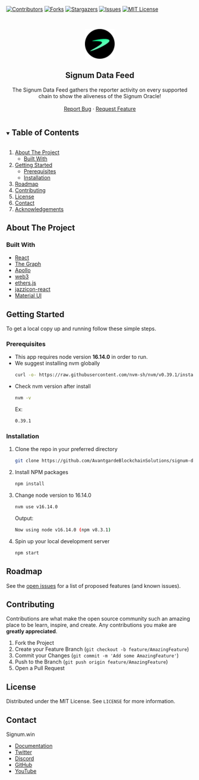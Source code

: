 <!--
*** Thanks for checking out the Best-README-Template. If you have a suggestion
*** that would make this better, please fork the repo and create a pull request
*** or simply open an issue with the tag "enhancement".
*** Thanks again! Now go create something AMAZING! :D
***
***
***
*** To avoid retyping too much info. Do a search and replace for the following:
*** github_username, repo_name, twitter_handle, email, project_title, project_description
-->

<!-- PROJECT SHIELDS -->
<!--
*** I'm using markdown "reference style" links for readability.
*** Reference links are enclosed in brackets [ ] instead of parentheses ( ).
*** See the bottom of this document for the declaration of the reference variables
*** for contributors-url, forks-url, etc. This is an optional, concise syntax you may use.
*** https://www.markdownguide.org/basic-syntax/#reference-style-links
-->

[![Contributors][contributors-shield]][contributors-url]
[![Forks][forks-shield]][forks-url]
[![Stargazers][stars-shield]][stars-url]
[![Issues][issues-shield]][issues-url]
[![MIT License][license-shield]][license-url]

<!-- PROJECT LOGO -->
<br />
<p align="center">
  <a href="https://github.com/AvantgardeBlockchainSolutions/signum-dataFeed">
    <img src="/public/Tellor_TRB.svg" alt="Logo" width="80" height="80">
  </a>

  <h2 align="center">Signum Data Feed</h2>

  <p align="center">
    The Signum Data Feed gathers the reporter activity on every supported chain to show the aliveness of the Signum Oracle! 
    <br />
    <br />
    <a href="https://github.com/AvantgardeBlockchainSolutions/signum-dataFeed/issues">Report Bug</a>
    ·
    <a href="https://github.com/AvantgardeBlockchainSolutions/signum-dataFeed/issues">Request Feature</a>
  </p>
</p>

<!-- TABLE OF CONTENTS -->
<details open="open">
  <summary><h2 style="display: inline-block">Table of Contents</h2></summary>
  <ol>
    <li>
      <a href="#about-the-project">About The Project</a>
      <ul>
        <li><a href="#built-with">Built With</a></li>
      </ul>
    </li>
    <li>
      <a href="#getting-started">Getting Started</a>
      <ul>
        <li><a href="#prerequisites">Prerequisites</a></li>
        <li><a href="#installation">Installation</a></li>
      </ul>
    </li>
    <li><a href="#roadmap">Roadmap</a></li>
    <li><a href="#contributing">Contributing</a></li>
    <li><a href="#license">License</a></li>
    <li><a href="#contact">Contact</a></li>
    <li><a href="#acknowledgements">Acknowledgements</a></li>
  </ol>
</details>

<!-- ABOUT THE PROJECT -->

## About The Project

### Built With

- [React](https://reactjs.org/)
- [The Graph](https://thegraph.com/docs/en/)
- [Apollo](https://www.apollographql.com/docs/react/)
- [web3](https://web3js.readthedocs.io/en/v1.7.3/)
- [ethers.js](https://docs.ethers.io/v5/)
- [jazzicon-react](https://www.npmjs.com/package/@ukstv/jazzicon-react)
- [Material UI](https://mui.com/material-ui/getting-started/installation/)

<!-- GETTING STARTED -->

## Getting Started

To get a local copy up and running follow these simple steps.

### Prerequisites

- This app requires node version **16.14.0** in order to run.
- We suggest installing nvm globally
  ```sh
  curl -o- https://raw.githubusercontent.com/nvm-sh/nvm/v0.39.1/install.sh | bash
  ```
- Check nvm version after install
  ```sh
  nvm -v
  ```
  Ex:
  ```sh
  0.39.1
  ```

### Installation

1. Clone the repo in your preferred directory
   ```sh
   git clone https://github.com/AvantgardeBlockchainSolutions/signum-dataFeed.git
   ```
2. Install NPM packages
   ```sh
   npm install
   ```
3. Change node version to 16.14.0
   ```sh
   nvm use v16.14.0
   ```
   Output:
   ```sh
   Now using node v16.14.0 (npm v8.3.1)
   ```
4. Spin up your local development server
   ```sh
   npm start
   ```

<!-- ROADMAP -->

## Roadmap

See the [open issues](https://github.com/AvantgardeBlockchainSolutions/signum-signum-dataFeed/issues) for a list of proposed features (and known issues).

<!-- CONTRIBUTING -->

## Contributing

Contributions are what make the open source community such an amazing place to be learn, inspire, and create. Any contributions you make are **greatly appreciated**.

1. Fork the Project
2. Create your Feature Branch (`git checkout -b feature/AmazingFeature`)
3. Commit your Changes (`git commit -m 'Add some AmazingFeature'`)
4. Push to the Branch (`git push origin feature/AmazingFeature`)
5. Open a Pull Request

<!-- LICENSE -->

## License

Distributed under the MIT License. See `LICENSE` for more information.

<!-- CONTACT -->

## Contact

Signum.win

- [Documentation](https://docs.signum.win/signum/)
- [Twitter]()
- [Discord]()
- [GitHub](https://github.com/signum-win)
- [YouTube]()

<!-- MARKDOWN LINKS & IMAGES -->
<!-- https://www.markdownguide.org/basic-syntax/#reference-style-links -->

[contributors-shield]: https://img.shields.io/github/contributors/AvantgardeBlockchainSolutions/signum-dataFeed.svg?style=for-the-badge
[contributors-url]: https://github.com/AvantgardeBlockchainSolutions/signum-dataFeed/graphs/contributors
[forks-shield]: https://img.shields.io/github/forks/AvantgardeBlockchainSolutions/signum-dataFeed.svg?style=for-the-badge
[forks-url]: https://github.com/AvantgardeBlockchainSolutions/signum-dataFeed/network/members
[stars-shield]: https://img.shields.io/github/stars/AvantgardeBlockchainSolutions/signum-dataFeed.svg?style=for-the-badge
[stars-url]: https://github.com/AvantgardeBlockchainSolutions/signum-dataFeed/stargazers
[issues-shield]: https://img.shields.io/github/issues/AvantgardeBlockchainSolutions/signum-dataFeed.svg?style=for-the-badge
[issues-url]: https://github.com/AvantgardeBlockchainSolutions/signum-dataFeed/issues
[license-shield]: https://img.shields.io/github/license/AvantgardeBlockchainSolutions/signum-dataFeed.svg?style=for-the-badge
[license-url]: https://github.com/AvantgardeBlockchainSolutions/signum-dataFeed/blob/main/LICENSE.txt
[screenshot]: https://user-images.githubusercontent.com/21370350/165868096-5e8a5a6e-b010-4c62-a99d-6e1b8261fa96.png
